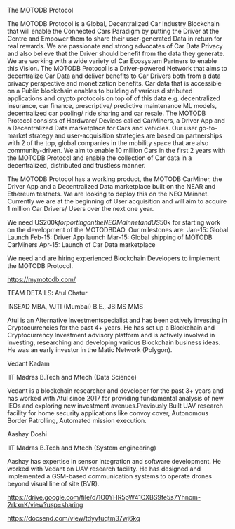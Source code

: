 The MOTODB Protocol

The MOTODB Protocol is a Global, Decentralized Car Industry Blockchain that will enable the Connected Cars Paradigm by putting the Driver at the Centre and Empower them to share their user-generated Data in return for real rewards. We are passionate and strong advocates of Car Data Privacy and also believe that the Driver should benefit from the data they generate. We are working with a wide variety of Car Ecosystem Partners to enable this Vision. The MOTODB Protocol is a Driver-powered Network that aims to decentralize Car Data and deliver benefits to Car Drivers both from a data privacy perspective and monetization benefits. Car data that is accessible on a Public blockchain enables to building of various distributed applications and crypto protocols on top of of this data e.g. decentralized insurance, car finance, prescriptive/ predictive maintenance ML models, decentralized car pooling/ ride sharing and car resale. The MOTODB Protocol consists of Hardware/ Devices called CarMiners, a Driver App and a Decentralized Data marketplace for Cars and vehicles. Our user go-to-market strategy and user-acquisition strategies are based on partnerships with 2 of the top, global companies in the mobility space that are also community-driven. We aim to enable 10 million Cars in the first 2 years with the MOTODB Protocol and enable the collection of Car data in a decentralized, distributed and trustless manner.

The MOTODB Protocol has a working product, the MOTODB CarMiner, the Driver App and a Decentralized Data marketplace built on the NEAR and Ethereum testnets. We are looking to deploy this on the NEO Mainnet. Currently we are at the beginning of User acquisition and will aim to acquire 1 million Car Drivers/ Users over the next one year.

We need US$200k for porting on the NEO Mainnet and US$50k for starting work on the development of the MOTODBDAO. Our milestones are:
Jan-15: Global Launch
Feb-15: Driver App launch
Mar-15: Global shipping of MOTODB CarMiners
Apr-15: Launch of Car Data marketplace

We need and are hiring experienced Blockchain Developers to implement the MOTODB Protocol.

https://mymotodb.com/ 


TEAM DETAILS:
Atul Chatur

INSEAD MBA, VJTI (Mumbai) B.E., JBIMS MMS

Atul is an Alternative Investmentspecialist and has been actively investing in Cryptocurrencies for the past 4+ years. He has set up a Blockchain and Cryptocurrency Investment advisory platform and is actively involved in investing, researching and developing various Blockchain business ideas. He was an early investor in the Matic Network (Polygon). 


Vedant Kadam

IIT Madras B.Tech and Mtech (Data Science)

Vedant is a blockchain researcher and developer for the past 3+ years and has worked with Atul since 2017 for providing fundamental analysis of new IEOs and exploring new investment avenues.Previously Built UAV research facility for home security applications like convoy cover, Autonomous Border Patrolling, Automated mission execution. 

Aashay Doshi

IIT Madras B.Tech and Mtech (System engineering)

Aashay has expertise in sensor integration and software development. He worked with Vedant on UAV research facility. He has designed and implemented a GSM-based communication systems to operate drones beyond visual line of site (BVR). 

https://drive.google.com/file/d/1O0YHR5pW41CXBS9fe5s7Yhnom-2rkxnK/view?usp=sharing

https://docsend.com/view/tdyvfuqtm37wj6kq

